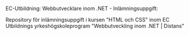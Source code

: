 EC-Utbildning: Webbutvecklare inom .NET - Inlämningsuppgift:

Repository för inlämningsuppgift i kursen "HTML och CSS" inom EC Utbildnings yrkeshögskoleprogram "Webbutveckling inom .NET | Distans"
